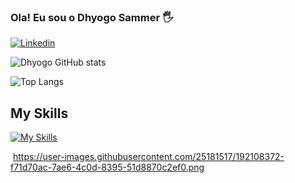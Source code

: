 ### Ola! Eu sou o Dhyogo Sammer 🖐️

[![Linkedin](https://img.shields.io/badge/LinkedIn-0077B5?style=for-the-badge&logo=linkedin&logoColor=white)](https://www.linkedin.com/in/dhyogo-sammer-14615926a/)


![Dhyogo GitHub stats](https://github-readme-stats.vercel.app/api?username=DhyogoSammer&show_icons=true&theme=dracula)

![Top Langs](https://github-readme-stats.vercel.app/api/top-langs/?username=DhyogoSammer&layout=compact)

## My Skills

[![My Skills](https://skillicons.dev/icons?i=java,py,html,css)](https://skillicons.dev)

<img> https://user-images.githubusercontent.com/25181517/192108372-f71d70ac-7ae6-4c0d-8395-51d8870c2ef0.png </img>
